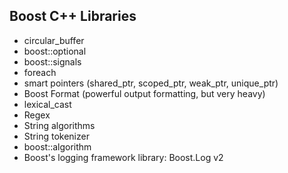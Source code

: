 ## Boost C++ Libraries

- circular_buffer
- boost::optional
- boost::signals
- foreach
- smart pointers (shared_ptr, scoped_ptr, weak_ptr, unique_ptr)
- Boost Format (powerful output formatting, but very heavy)
- lexical_cast
- Regex
- String algorithms
- String tokenizer
- boost::algorithm
- Boost's logging framework library: Boost.Log v2
